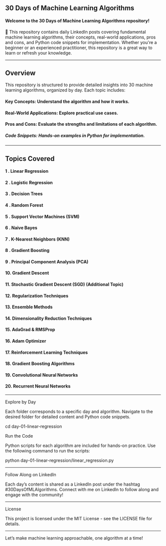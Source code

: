 ## 30 Days of Machine Learning Algorithms

#### Welcome to the 30 Days of Machine Learning Algorithms repository! 
🚀 This repository contains daily LinkedIn posts covering fundamental machine learning algorithms, their concepts, real-world applications, pros and cons, and Python code snippets for implementation. Whether you're a beginner or an experienced practitioner, this repository is a great way to learn or refresh your knowledge.


---

## Overview

This repository is structured to provide detailed insights into 30 machine learning algorithms, organized by day. Each topic includes:

#### Key Concepts: Understand the algorithm and how it works.

#### Real-World Applications: Explore practical use cases.

#### Pros and Cons: Evaluate the strengths and limitations of each algorithm.

##### Code Snippets: Hands-on examples in Python for implementation.



---

## Topics Covered

#### 1 . Linear Regression
#### 2 . Logistic Regression 
#### 3 . Decision Trees
#### 4 . Random Forest
#### 5 . Support Vector Machines (SVM)
#### 6 . Naive Bayes
#### 7 . K-Nearest Neighbors (KNN)
#### 8 . Gradient Boosting
#### 9 . Principal Component Analysis (PCA)
#### 10. Gradient Descent
#### 11. Stochastic Gradient Descent (SGD) (Additional Topic)
#### 12. Regularization Techniques
#### 13. Ensemble Methods
#### 14. Dimensionality Reduction Techniques
#### 15. AdaGrad & RMSProp 
#### 16. Adam Optimizer 
#### 17. Reinforcement Learning Techniques
#### 18. Gradient Boosting Algorithms
#### 19. Convolutional Neural Networks
#### 20. Recurrent Neural Networks

---

Explore by Day

Each folder corresponds to a specific day and algorithm. Navigate to the desired folder for detailed content and Python code snippets.

cd day-01-linear-regression

Run the Code

Python scripts for each algorithm are included for hands-on practice. Use the following command to run the scripts:

python day-01-linear-regression/linear_regression.py


---

Follow Along on LinkedIn

Each day’s content is shared as a LinkedIn post under the hashtag #30DaysOfMLAlgorithms. Connect with me on LinkedIn to follow along and engage with the community!


---

License

This project is licensed under the MIT License - see the LICENSE file for details.


---

Let’s make machine learning approachable, one algorithm at a time!
